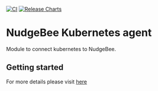 [![CI](https://github.com/nudgebee/k8s-agent/actions/workflows/helm-test.yml/badge.svg?branch=main)](https://github.com/nudgebee/k8s-agent/actions/workflows/helm-test.yml) [![Release Charts](https://github.com/nudgebee/k8s-agent/actions/workflows/release.yml/badge.svg?branch=main)](https://github.com/nudgebee/k8s-agent/actions/workflows/release.yml)

# NudgeBee Kubernetes agent
Module to connect kubernetes to NudgeBee.

## Getting started
For more details please visit [here](https://dev.nudgebee.pollux.in/help/docs/datasource-connection/Kubernetes/)
